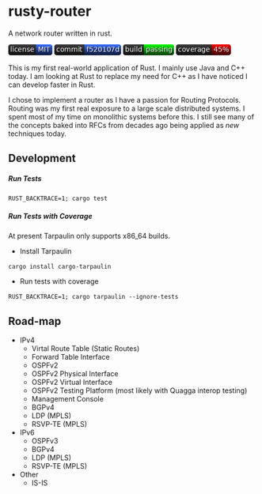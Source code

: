# rusty-router
A network router written in rust.

[![license](https://github.com/gazzasaur/status/blob/main/rusty-router/license.png?raw=true "License")](/LICENSE?raw=true)
![commit](https://github.com/gazzasaur/status/blob/main/rusty-router/commit.png?raw=true "Commit")
![build](https://github.com/gazzasaur/status/blob/main/rusty-router/build.png?raw=true "Build")
![coverage](https://github.com/gazzasaur/status/blob/main/rusty-router/coverage.png?raw=true "Coverage")

This is my first real-world application of Rust.  I mainly use Java and C++ today.  I am looking at Rust to replace my need for C++ as I have noticed I can develop faster in Rust.

I chose to implement a router as I have a passion for Routing Protocols.  Routing was my first real exposure to a large scale distributed systems.  I spent most of my time on monolithic systems before this.  I still see many of the concepts baked into RFCs from decades ago being applied as *new* techniques today.

## Development


##### Run Tests
```
RUST_BACKTRACE=1; cargo test
```

##### Run Tests with Coverage
At present Tarpaulin only supports x86_64 builds.

* Install Tarpaulin
```
cargo install cargo-tarpaulin
```
* Run tests with coverage
```
RUST_BACKTRACE=1; cargo tarpaulin --ignore-tests
```

## Road-map
* IPv4
  * Virtal Route Table (Static Routes)
  * Forward Table Interface
  * OSPFv2
  * OSPFv2 Physical Interface
  * OSPFv2 Virtual Interface
  * OSPFv2 Testing Platform (most likely with Quagga interop testing)
  * Management Console
  * BGPv4
  * LDP (MPLS)
  * RSVP-TE (MPLS)
* IPv6
  * OSPFv3
  * BGPv4
  * LDP (MPLS)
  * RSVP-TE (MPLS)
* Other
  * IS-IS

